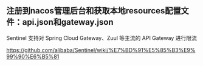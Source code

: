 ## 注册到nacos管理后台和获取本地resources配置文件：api.json和gateway.json

Sentinel 支持对 Spring Cloud Gateway、Zuul 等主流的 API Gateway 进行限流

https://github.com/alibaba/Sentinel/wiki/%E7%BD%91%E5%85%B3%E9%99%90%E6%B5%81
